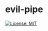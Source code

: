 # evil-pipe

[![License: MIT](https://img.shields.io/badge/License-MIT-blue.svg)](https://opensource.org/licenses/MIT)
